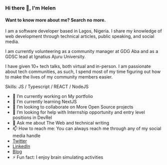 ### Hi there 👋, I'm Helen
#### Want to know more about me? Search no more.

I am a software developer based in Lagos, Nigeria. I share my knowledge of web development through technical articles, public speaking, and social media.

I am currently volunteering as a community manager at GDG Aba and as a GDSC lead at Ignatius Ajuru University.

I have given 10+ tech talks, both virtual and in-person. I am passionate about tech communities, as such, I spend most of my time figuring out how to make the lives of my community members easier.

Skills: JS / Typescript / REACT / NodeJS

- 🔭 I’m currently working on My portfolio 
- 🌱 I’m currently learning NextJS 
- 👯 I’m looking to collaborate on More Open Source projects 
- 🤔 I’m looking for help with Internship opportunity and entry level positions in DevRel
- 💬 Ask me about The Web and technical writing 
- 📫 How to reach me: You can always reach me through any of my social media handle
- [Twitter](https://twitter.com/helenefebe)
- [LinkedIn](https://www.linkedin.com/in/helen-efebe/)
- [Blog](https://helenefebe.hashnode.dev/) 
- ⚡ Fun fact: I enjoy brain simulating activities 
